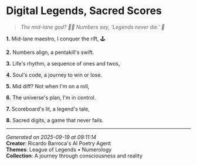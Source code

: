 # Digital Legends, Sacred Scores

> *The mid-lane god? 🧙‍♀️ Numbers say, 'Legends never die.' 🌟*

**1.** Mid-lane maestro, I conquer the rift, 🕹️


**2.** Numbers align, a pentakill's swift.


**3.** Life's rhythm, a sequence of ones and twos,


**4.** Soul's code, a journey to win or lose.


**5.** Mid diff? Not when I'm on a roll,


**6.** The universe's plan, I'm in control.


**7.** Scoreboard's lit, a legend's tale,


**8.** Sacred digits, a game that never fails.



---

*Generated on 2025-09-19 at 09:11:14*  
**Creator**: Ricardo Barroca's AI Poetry Agent  
**Themes**: League of Legends • Numerology  
**Collection**: A journey through consciousness and reality